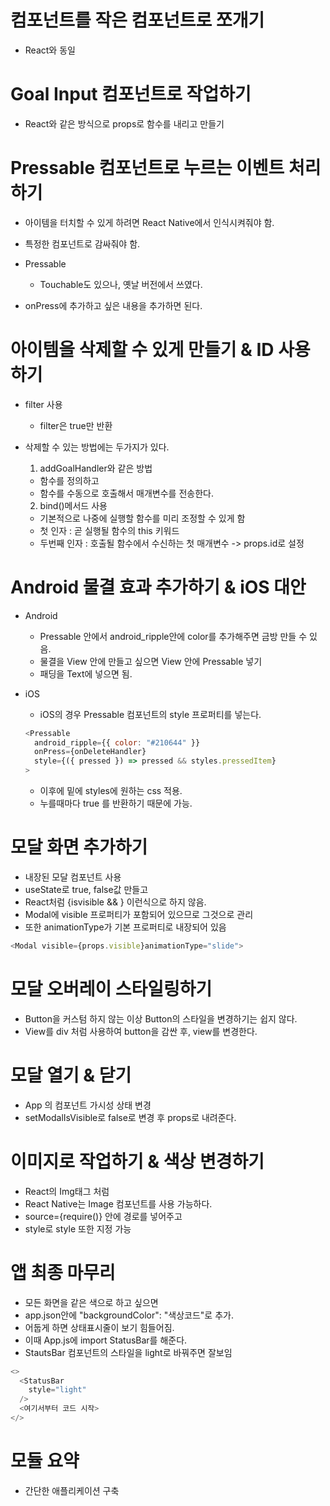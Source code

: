 # 컴포넌트를 작은 컴포넌트로 쪼개기

- React와 동일

# Goal Input 컴포넌트로 작업하기

- React와 같은 방식으로 props로 함수를 내리고 만들기

# Pressable 컴포넌트로 누르는 이벤트 처리하기

- 아이템을 터치할 수 있게 하려면 React Native에서 인식시켜줘야 함.
- 특정한 컴포넌트로 감싸줘야 함.
- Pressable

  - Touchable도 있으나, 옛날 버전에서 쓰였다.

- onPress에 추가하고 싶은 내용을 추가하면 된다.

# 아이템을 삭제할 수 있게 만들기 & ID 사용하기

- filter 사용

  - filter은 true만 반환

- 삭제할 수 있는 방법에는 두가지가 있다.

  1. addGoalHandler와 같은 방법

  - 함수를 정의하고
  - 함수를 수동으로 호출해서 매개변수를 전송한다.

  2. bind()메서드 사용

  - 기본적으로 나중에 실행할 함수를 미리 조정할 수 있게 함
  - 첫 인자 : 곧 실행될 함수의 this 키워드
  - 두번째 인자 : 호출될 함수에서 수신하는 첫 매개변수 -> props.id로 설정

# Android 물결 효과 추가하기 & iOS 대안

- Android

  - Pressable 안에서 android_ripple안에 color를 추가해주면 금방 만들 수 있음.
  - 물결을 View 안에 만들고 싶으면 View 안에 Pressable 넣기
  - 패딩을 Text에 넣으면 됨.

- iOS

  - iOS의 경우 Pressable 컴포넌트의 style 프로퍼티를 넣는다.
  ```js
  <Pressable 
    android_ripple={{ color: "#210644" }} 
    onPress={onDeleteHandler}
    style={({ pressed }) => pressed && styles.pressedItem}
  >
  ```
  - 이후에 밑에 styles에 원하는 css 적용.
  - 누를때마다 true 를 반환하기 때문에 가능.

# 모달 화면 추가하기

- 내장된 모달 컴포넌트 사용
- useState로 true, false값 만들고
- React처럼 {isvisible && } 이런식으로 하지 않음.
- Modal에 visible 프로퍼티가 포함되어 있으므로 그것으로 관리
- 또한 animationType가 기본 프로퍼티로 내장되어 있음

```js
<Modal visible={props.visible}animationType="slide">
```

# 모달 오버레이 스타일링하기

- Button을 커스텀 하지 않는 이상 Button의 스타일을 변경하기는 쉽지 않다.
- View를 div 처럼 사용하여 button을 감싼 후, view를 변경한다.

# 모달 열기 & 닫기

- App 의 컴포넌트 가시성 상태 변경
- setModalIsVisible로 false로 변경 후 props로 내려준다.

# 이미지로 작업하기 & 색상 변경하기

- React의 Img태그 처럼
- React Native는 Image 컴포넌트를 사용 가능하다.
- source={require()} 안에 경로를 넣어주고
- style로 style 또한 지정 가능

# 앱 최종 마무리

- 모든 화면을 같은 색으로 하고 싶으면
- app.json안에 "backgroundColor": "색상코드"로 추가.
- 어둡게 하면 상태표시줄이 보기 힘들어짐.
- 이때 App.js에 import StatusBar를 해준다.
- StautsBar 컴포넌트의 스타일을 light로 바꿔주면 잘보임

```js
<>
  <StatusBar
    style="light"
  />
  <여기서부터 코드 시작>
</>
```

# 모듈 요약

- 간단한 애플리케이션 구축